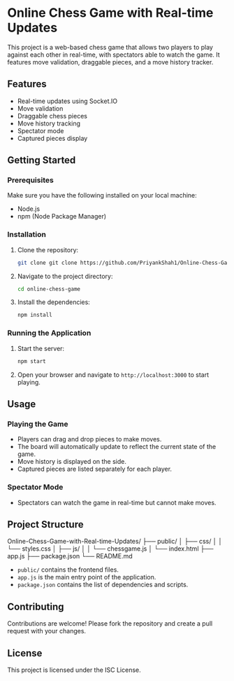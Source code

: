 # Online Chess Game with Real-time Updates

This project is a web-based chess game that allows two players to play against each other in real-time, with spectators able to watch the game. It features move validation, draggable pieces, and a move history tracker.

## Features

- Real-time updates using Socket.IO
- Move validation
- Draggable chess pieces
- Move history tracking
- Spectator mode
- Captured pieces display

## Getting Started

### Prerequisites

Make sure you have the following installed on your local machine:

- Node.js
- npm (Node Package Manager)

### Installation

1. Clone the repository:
    ```sh
    git clone git clone https://github.com/PriyankShah1/Online-Chess-Game-with-Real-time-Updates.git
    ```

2. Navigate to the project directory:
    ```sh
    cd online-chess-game
    ```

3. Install the dependencies:
    ```sh
    npm install
    ```

### Running the Application

1. Start the server:
    ```sh
    npm start
    ```

2. Open your browser and navigate to `http://localhost:3000` to start playing.

## Usage

### Playing the Game

- Players can drag and drop pieces to make moves.
- The board will automatically update to reflect the current state of the game.
- Move history is displayed on the side.
- Captured pieces are listed separately for each player.

### Spectator Mode

- Spectators can watch the game in real-time but cannot make moves.

## Project Structure
Online-Chess-Game-with-Real-time-Updates/
├── public/
│   ├── css/
│   │   └── styles.css
│   ├── js/
│   │   └── chessgame.js
│   └── index.html
├── app.js
├── package.json
└── README.md



- `public/` contains the frontend files.
- `app.js` is the main entry point of the application.
- `package.json` contains the list of dependencies and scripts.

## Contributing

Contributions are welcome! Please fork the repository and create a pull request with your changes.

## License

This project is licensed under the ISC License.



